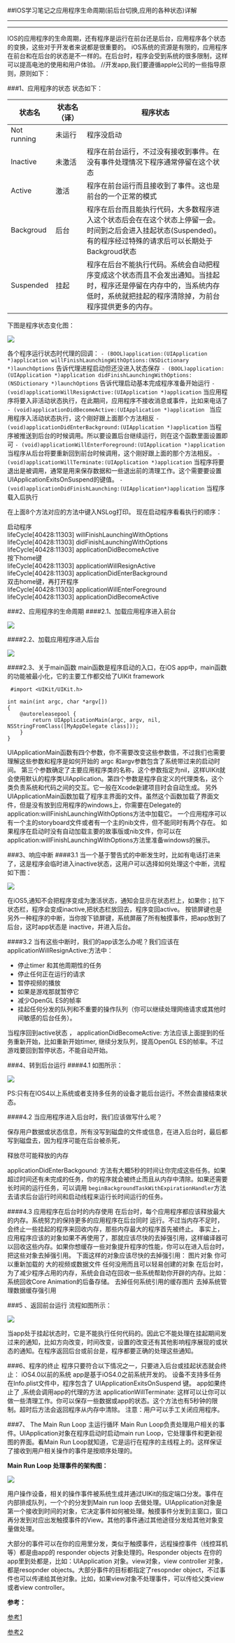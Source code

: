 ##IOS学习笔记之应用程序生命周期(前后台切换,应用的各种状态)详解

---
---


IOS的应用程序的生命周期，还有程序是运行在前台还是后台，应用程序各个状态的变换，这些对于开发者来说都是很重要的。 iOS系统的资源是有限的，应用程序在前台和在后台的状态是不一样的。在后台时，程序会受到系统的很多限制，这样可以提高电池的使用和用户体验。
//开发app,我们要遵循apple公司的一些指导原则，原则如下：

###1、应用程序的状态
状态如下：

|状态名       | 状态名（译）| 程序状态  |
|----------- | ----- | -------- |
|Not running | 未运行 | 程序没启动 |
|Inactive    | 未激活 | 程序在前台运行，不过没有接收到事件。在没有事件处理情况下程序通常停留在这个状态|
|Active      | 激活  | 程序在前台运行而且接收到了事件。这也是前台的一个正常的模式 |
|Backgroud   |  后台 | 程序在后台而且能执行代码，大多数程序进入这个状态后会在在这个状态上停留一会。时间到之后会进入挂起状态(Suspended)。有的程序经过特殊的请求后可以长期处于Backgroud状态 |
|Suspended   | 挂起  | 程序在后台不能执行代码。系统会自动把程序变成这个状态而且不会发出通知。当挂起时，程序还是停留在内存中的，当系统内存低时，系统就把挂起的程序清除掉，为前台程序提供更多的内存。|

下图是程序状态变化图：

![](状态变化图.png)

各个程序运行状态时代理的回调：
`- (BOOL)application:(UIApplication *)application willFinishLaunchingWithOptions:(NSDictionary *)launchOptions`
      告诉代理进程启动但还没进入状态保存
`- (BOOL)application:(UIApplication *)application didFinishLaunchingWithOptions:(NSDictionary *)launchOptions`
     告诉代理启动基本完成程序准备开始运行
`- (void)applicationWillResignActive:(UIApplication *)application`
    当应用程序将要入非活动状态执行，在此期间，应用程序不接收消息或事件，比如来电话了
`- (void)applicationDidBecomeActive:(UIApplication *)application `
     当应用程序入活动状态执行，这个刚好跟上面那个方法相反
`- (void)applicationDidEnterBackground:(UIApplication *)application`
    当程序被推送到后台的时候调用。所以要设置后台继续运行，则在这个函数里面设置即可
`- (void)applicationWillEnterForeground:(UIApplication *)application`
	当程序从后台将要重新回到前台时候调用，这个刚好跟上面的那个方法相反。
`- (void)applicationWillTerminate:(UIApplication *)application`
	当程序将要退出是被调用，通常是用来保存数据和一些退出前的清理工作。这个需要要设置UIApplicationExitsOnSuspend的键值。
`- (void)applicationDidFinishLaunching:(UIApplication*)application`
	当程序载入后执行

在上面8个方法对应的方法中键入NSLog打印。
现在启动程序看看执行的顺序： 

启动程序  
lifeCycle[40428:11303] willFinishLaunchingWithOptions  
lifeCycle[40428:11303] didFinishLaunchingWithOptions  
lifeCycle[40428:11303] applicationDidBecomeActive  
按下home键  
lifeCycle[40428:11303] applicationWillResignActive  
lifeCycle[40428:11303] applicationDidEnterBackground  
双击home键，再打开程序  
lifeCycle[40428:11303] applicationWillEnterForeground  
lifeCycle[40428:11303] applicationDidBecomeActive  


###2、应用程序的生命周期
####2.1、加载应用程序进入前台

![](程序进入前台.png)

####2.2、加载应用程序进入后台

![](程序进入后台.png)

####2.3、关于main函数
main函数是程序启动的入口，在iOS app中，main函数的功能被最小化，它的主要工作都交给了UIKit framework

```
 #import <UIKit/UIKit.h>  
   
int main(int argc, char *argv[])  
{  
    @autoreleasepool {  
        return UIApplicationMain(argc, argv, nil, NSStringFromClass([MyAppDelegate class]));  
    }  
}
```

UIApplicationMain函数有四个参数，你不需要改变这些参数值，不过我们也需要理解这些参数和程序是如何开始的
argc 和argv参数包含了系统带过来的启动时间。  第三个参数确定了主要应用程序类的名称，这个参数指定为nil，这样UIKit就会使用默认的程序类UIApplication。第四个参数是程序自定义的代理类名，这个类负责系统和代码之间的交互。它一般在Xcode新建项目时会自动生成。
另外 UIApplicationMain函数加载了程序主界面的文件。虽然这个函数加载了界面文件，但是没有放到应用程序的windows上，你需要在Delegate的 application:willFinishLaunchingWithOptions方法中加载它。
一个应用程序可以有一个主的storyboard文件或者有一个主的nib文件，但不能同时有两个存在。
如果程序在启动时没有自动加载主要的故事版或nib文件，你可以在application:willFinishLaunchingWithOptions方法里准备windows的展示。

###3、响应中断
####3.1 当一个基于警告式的中断发生时，比如有电话打进来了，这是程序会临时进入inactive状态，这用户可以选择如何处理这个中断，流程如下图：

![](进入inactive状态.png)

在iOS5,通知不会把程序变成为激活状态，通知会显示在状态栏上，如果你；拉下状态栏，程序会变成inactive,把状态栏放回去，程序变回active。
按锁屏键也是另外一种程序的中断，当你按下锁屏键，系统屏蔽了所有触摸事件，把app放到了后台，这时app状态是 inactive，并进入后台。

####3.2 当有这些中断时，我们的app该怎么办呢？我们应该在applicationWillResignActive:方法中：

- 停止timer 和其他周期性的任务
- 停止任何正在运行的请求
- 暂停视频的播放
- 如果是游戏那就暂停它
- 减少OpenGL ES的帧率
- 挂起任何分发的队列和不重要的操作队列（你可以继续处理网络请求或其他时间敏感的后台任务）。

当程序回到active状态 ，   applicationDidBecomeActive:   方法应该上面提到的任务重新开始，比如重新开始timer, 继续分发队列，提高OpenGL ES的帧率。不过游戏要回到暂停状态，不能自动开始。

###4、转到后台运行
####4.1 如图所示：

![](转到后台运行.png)

PS:只有在IOS4以上系统或者支持多任务的设备才能后台运行。不然会直接结束状态。

####4.2 当应用程序进入后台时，我们应该做写什么呢？

保存用户数据或状态信息，所有没写到磁盘的文件或信息，在进入后台时，最后都写到磁盘去，因为程序可能在后台被杀死，

释放尽可能释放的内存

applicationDidEnterBackgound: 方法有大概5秒的时间让你完成这些任务。如果超过时间还有未完成的任务，你的程序就会被终止而且从内存中清除。如果还需要长时间的运行任务，可以调用  `beginBackgroundTaskWithExpirationHandler`方法去请求后台运行时间和启动线程来运行长时间运行的任务。

####4.3 应用程序在后台时的内存使用
在后台时，每个应用程序都应该释放最大的内存。系统努力的保持更多的应用程序在后台同时 运行。不过当内存不足时，会终止一些挂起的程序来回收内存，那些内存最大的程序首先被终止。
事实上，应用程序应该的对象如果不再使用了，那就应该尽快的去掉强引用，这样编译器可以回收这些内存。如果你想缓存一些对象提升程序的性能，你可以在进入后台时，把这些对象去掉强引用。
下面这样的对象应该尽快的去掉强引用：
图片对象
你可以重新加载的 大的视频或数据文件
任何没用而且可以轻易创建的对象
在后台时，为了减少程序占用的内存，系统会自动在回收一些系统帮助你开辟的内存。比如：
系统回收Core Animation的后备存储。
去掉任何系统引用的缓存图片
去掉系统管理数据缓存强引用

###5 、返回前台运行
流程如图所示：

![](返回前台运行.png)

当app处于挂起状态时，它是不能执行任何代码的。因此它不能处理在挂起期间发过来的通知，比如方向改变，时间改变，设置的改变还有其他影响程序展现的或状态的通知。在程序返回后台或前台是，程序都要正确的处理这些通知。

###6、程序的终止
程序只要符合以下情况之一，只要进入后台或挂起状态就会终止：
iOS4.0以前的系统
app是基于iOS4.0之前系统开发的。
设备不支持多任务
在Info.plist文件中，程序包含了 UIApplicationExitsOnSuspend  键。
app如果终止了  ,系统会调用app的代理的方法 applicationWillTerminate:   这样可以让你可以做一些清理工作。你可以保存一些数据或app的状态。这个方法也有5秒钟的限制。超时后方法会返回程序从内存中清除。
注意：用户可以手工关闭应用程序。

###7、 The Main Run Loop  主运行循环
Main Run Loop负责处理用户相关的事件。UIApplication对象在程序启动时启动main run Loop，它处理事件和更新视图的界面。看Main Run Loop就知道，它是运行在程序的主线程上的。这样保证了接收到用户相关操作的事件是按顺序处理的。

**Main Run Loop  处理事件的架构图：**

![](MainRunLoop处理事件的架构图.png)

用户操作设备，相关的操作事件被系统生成并通过UIKit的指定端口分发。事件在内部排成队列，一个个的分发到Main run loop 去做处理。UIApplication对象是第一个接收到时间的对象，它决定事件如何被处理。触摸事件分发到主窗口，窗口再分发到对应出发触摸事件的View。其他的事件通过其他途径分发给其他对象变量做处理。

大部分的事件可以在你的应用里分发，类似于触摸事件，远程操控事件（线控耳机等）都是由app的 responder objects 对象处理的。Responder objects 在你的app里到处都是，比如：UIApplication 对象。view对象，view controller 对象，都是resopnder objects。大部分事件的目标都指定了resopnder object，不过事件也可以传递给其他对象。比如，如果view对象不处理事件，可以传给父类view或者view controller。

**参考：**

[参考1](http://blog.csdn.net/totogo2010/article/details/8048652)

[参考2](https://developer.apple.com/library/ios/#documentation/iPhone/Conceptual/iPhoneOSProgrammingGuide/ManagingYourApplicationsFlow/ManagingYourApplicationsFlow.html#//apple_ref/doc/uid/TP40007072-CH4-SW20)